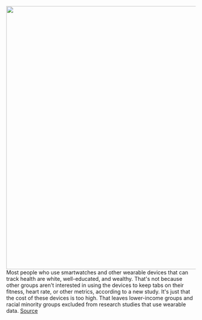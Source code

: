 <img src='https://cdn.vox-cdn.com/thumbor/TcdqqkXYYh1ZC0Stlhp_k1-kdRY=/0x0:2040x1360/1200x800/filters:focal(857x517:1183x843)/cdn.vox-cdn.com/uploads/chorus_image/image/70796396/acastro_220318_STK020_0002.0.jpg' width='700px' /><br/>
Most people who use smartwatches and other wearable devices that can track health are white, well-educated, and wealthy. That's not because other groups aren't interested in using the devices to keep tabs on their fitness, heart rate, or other metrics, according to a new study. It's just that the cost of these devices is too high. That leaves lower-income groups and racial minority groups excluded from research studies that use wearable data.
<a href='https://www.theverge.com/2022/4/26/23042928/wearables-health-data-research-expense-nih'> Source <a/>